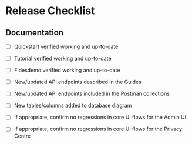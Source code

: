 # Release Checklist 


## Documentation
- [ ] Quickstart verified working and up-to-date
- [ ] Tutorial verified working and up-to-date
- [ ] Fidesdemo verified working and up-to-date
- [ ] New/updated API endpoints described in the Guides
- [ ] New/updated API endpoints included in the Postman collections
- [ ] New tables/columns added to database diagram
- [ ] If appropriate, confirm no regressions in core UI flows for the Admin UI
- [ ] If appropriate, confirm no regressions in core UI flows for the Privacy Centre



